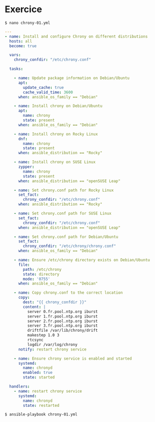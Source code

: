 # Exercice

```$ nano chrony-01.yml```

```yaml
---
- name: Install and configure Chrony on different distributions
  hosts: all
  become: true

  vars:
    chrony_confdir: "/etc/chrony.conf"

  tasks:

    - name: Update package information on Debian/Ubuntu
      apt:
        update_cache: true
        cache_valid_time: 3600
      when: ansible_os_family == "Debian"

    - name: Install chrony on Debian/Ubuntu
      apt:
        name: chrony
        state: present
      when: ansible_os_family == "Debian"

    - name: Install chrony on Rocky Linux
      dnf:
        name: chrony
        state: present
      when: ansible_distribution == "Rocky"

    - name: Install chrony on SUSE Linux
      zypper:
        name: chrony
        state: present
      when: ansible_distribution == "openSUSE Leap"

    - name: Set chrony.conf path for Rocky Linux
      set_fact:
        chrony_confdir: "/etc/chrony.conf"
      when: ansible_distribution == "Rocky"

    - name: Set chrony.conf path for SUSE Linux
      set_fact:
        chrony_confdir: "/etc/chrony.conf"
      when: ansible_distribution == "openSUSE Leap"

    - name: Set chrony.conf path for Debian/Ubuntu
      set_fact:
        chrony_confdir: "/etc/chrony/chrony.conf"
      when: ansible_os_family == "Debian"

    - name: Ensure /etc/chrony directory exists on Debian/Ubuntu
      file:
        path: /etc/chrony
        state: directory
        mode: '0755'
      when: ansible_os_family == "Debian"

    - name: Copy chrony.conf to the correct location
      copy:
        dest: "{{ chrony_confdir }}"
        content: |
          server 0.fr.pool.ntp.org iburst
          server 1.fr.pool.ntp.org iburst
          server 2.fr.pool.ntp.org iburst
          server 3.fr.pool.ntp.org iburst
          driftfile /var/lib/chrony/drift
          makestep 1.0 3
          rtcsync
          logdir /var/log/chrony
      notify: restart chrony service

    - name: Ensure chrony service is enabled and started
      systemd:
        name: chronyd
        enabled: true
        state: started

  handlers:
    - name: restart chrony service
      systemd:
        name: chronyd
        state: restarted

```
```$ ansible-playbook chrony-01.yml```
